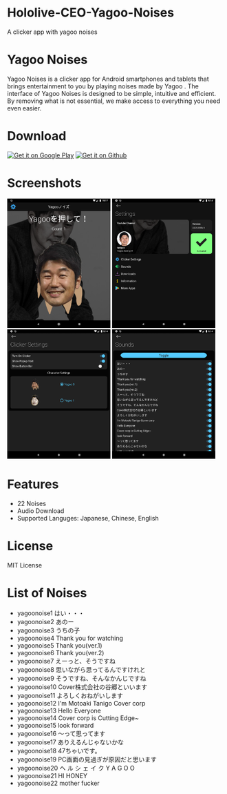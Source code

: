 # Hololive-CEO-Yagoo-Noises
A clicker app with yagoo noises

# Yagoo Noises
Yagoo Noises is a clicker app for Android smartphones and tablets that brings entertainment to you by playing noises made by Yagoo .
The interface of Yagoo Noises is designed to be simple, intuitive and efficient. By removing what is not essential, we make access to everything you need even easier.

# Download
[<img src="https://raw.githubusercontent.com/YuzuMin/Vtuber-Noises/main/Assets/googleplay.png"
alt="Get it on Google Play"
height="80">](https://play.google.com/store/apps/details?id=com.yuzumin.yagoonoises)
[<img src="https://raw.githubusercontent.com/YuzuMin/Vtuber-Noises/main/Assets/github.png"
alt="Get it on Github"
height="80">](https://github.com/YuzuMin/Hololive-CEO-Yagoo-Noises/releases/download/1.0/yagoonoises.apk)



# Screenshots  
<img src="Assets/Screenshots/homescreen.png"
alt="homescreen"
height="300">
<img src="Assets/Screenshots/settings.png"
alt="homescreen"
height="300">
<img src="Assets/Screenshots/clickersettings.png"
alt="homescreen"
height="300">
<img src="Assets/Screenshots/sounds.png"
alt="homescreen"
height="300">


# Features
* 22 Noises
* Audio Download
* Supported Languges: Japanese, Chinese, English

# License
MIT License

# List of Noises
* yagoonoise1   はい・・・
* yagoonoise2   あのー
* yagoonoise3   うちの子
* yagoonoise4   Thank you for watching
* yagoonoise5   Thank you(ver.1)
* yagoonoise6   Thank you(ver.2)
* yagoonoise7   えーっと、そうですね
* yagoonoise8   思いながら思ってるんですけれと
* yagoonoise9   そうですね、そんなかんじですね
* yagoonoise10  Cover株式会社の谷郷といいます
* yagoonoise11  よろしくおねがいします
* yagoonoise12  I'm Motoaki Tanigo Cover corp
* yagoonoise13  Hello Everyone
* yagoonoise14  Cover corp is Cutting Edge~
* yagoonoise15  look forward
* yagoonoise16  〜って思ってます
* yagoonoise17  ありえるんじゃないかな
* yagoonoise18  47ちゃいです。
* yagoonoise19  PC画面の見過ぎが原因だと思います
* yagoonoise20  ヘ ル シ ェ イ ク Y A G O O
* yagoonoise21  HI HONEY
* yagoonoise22  mother fucker

